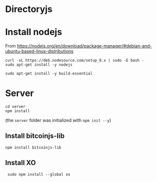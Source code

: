 # Directoryjs

# Install nodejs

From https://nodejs.org/en/download/package-manager/#debian-and-ubuntu-based-linux-distributions

```
curl -sL https://deb.nodesource.com/setup_8.x | sudo -E bash -
sudo apt-get install -y nodejs
```

```
sudo apt-get install -y build-essential
```

# Server


```
cd server
npm install
```

(the `server` folder was initialized with `npm init --y`)

## Install bitcoinjs-lib

```
npm install bitcoinjs-lib
```

##  Install XO

```
 sudo npm install --global xo
```
